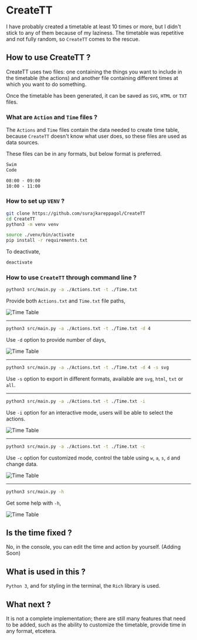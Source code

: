 # CreateTT

I have probably created a timetable at least 10 times or more, but I didn't stick to any of them because of my laziness. The timetable was repetitive and not fully random, so `CreateTT` comes to the rescue.

## How to use CreateTT ?

CreateTT uses two files: one containing the things you want to include in the timetable (the actions) and another file containing different times at which you want to do something.

Once the timetable has been generated, it can be saved as `SVG`, `HTML` or `TXT` files.

### What are `Action` and `Time` files ?

The `Actions` and `Time` files contain the data needed to create time table, because `CreateTT` doesn't know what user does, so these files are used as data sources.

These files can be in any formats, but below format is preferred.

```txt
Swim
Code
```

```txt
08:00 - 09:00
10:00 - 11:00
```

### How to set up `VENV` ?

```bash
git clone https://github.com/surajkareppagol/CreateTT
cd CreateTT
python3 -m venv venv
```

```bash
source ./venv/bin/activate
pip install -r requirements.txt
```

To deactivate,

```bash
deactivate
```

### How to use `CreateTT` through command line ?

```bash
python3 src/main.py -a ./Actions.txt -t ./Time.txt
```

Provide both `Actions.txt` and `Time.txt` file paths,

![Time Table](https://raw.githubusercontent.com/surajkareppagol/assets-for-projects/main/CreateTT/CreateTT%20Path.png)

---

```bash
python3 src/main.py -a ./Actions.txt -t ./Time.txt -d 4
```

Use `-d` option to provide number of days,

![Time Table](https://raw.githubusercontent.com/surajkareppagol/assets-for-projects/main/CreateTT/CreateTT%20D.png)

---

```bash
python3 src/main.py -a ./Actions.txt -t ./Time.txt -d 4 -s svg
```

Use `-s` option to export in different formats, available are `svg`, `html`, `txt` or `all`.

---

```bash
python3 src/main.py -a ./Actions.txt -t ./Time.txt -i
```

Use `-i` option for an interactive mode, users will be able to select the actions.

![Time Table](https://raw.githubusercontent.com/surajkareppagol/assets-for-projects/main/CreateTT/CreateTT%20I.png)

---

```bash
python3 src/main.py -a ./Actions.txt -t ./Time.txt -c
```

Use `-c` option for customized mode, control the table using `w`, `a`, `s`, `d` and change data.

![Time Table](https://raw.githubusercontent.com/surajkareppagol/assets-for-projects/main/CreateTT/CreateTT%20C.png)

---

```bash
python3 src/main.py -h
```

Get some help with `-h`,

![Time Table](https://raw.githubusercontent.com/surajkareppagol/assets-for-projects/main/CreateTT/CreateTT%20Help.png)

## Is the time fixed ?

No, in the console, you can edit the time and action by yourself. (Adding Soon)

## What is used in this ?

`Python 3`, and for styling in the terminal, the `Rich` library is used.

## What next ?

It is not a complete implementation; there are still many features that need to be added, such as the ability to customize the timetable, provide time in any format, etcetera.
